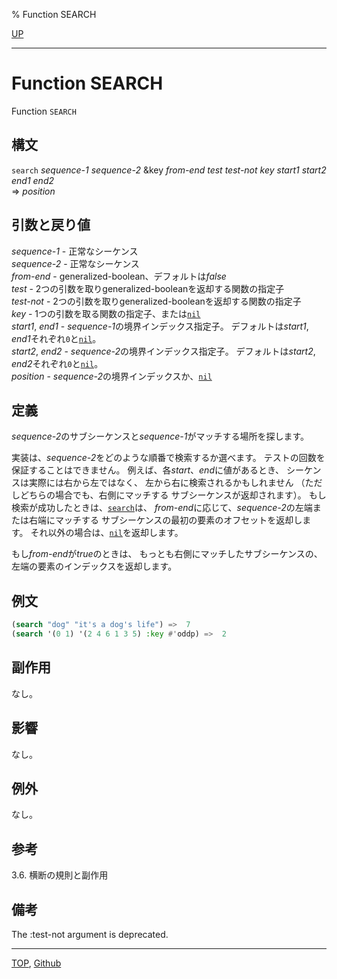 % Function SEARCH

[UP](17.3.html)  

---

# Function SEARCH


Function `SEARCH`


## 構文

`search` *sequence-1* *sequence-2*
 &key *from-end* *test* *test-not* *key* *start1* *start2* *end1* *end2*  
=> *position*


## 引数と戻り値

*sequence-1* - 正常なシーケンス  
*sequence-2* - 正常なシーケンス  
*from-end* - generalized-boolean、デフォルトは*false*  
*test* - 2つの引数を取りgeneralized-booleanを返却する関数の指定子  
*test-not* - 2つの引数を取りgeneralized-booleanを返却する関数の指定子  
*key* - 1つの引数を取る関数の指定子、または[`nil`](5.3.nil-variable.html)  
*start1*, *end1* - *sequence-1*の境界インデックス指定子。
デフォルトは*start1*, *end1*それぞれ`0`と[`nil`](5.3.nil-variable.html)。  
*start2*, *end2* - *sequence-2*の境界インデックス指定子。
デフォルトは*start2*, *end2*それぞれ`0`と[`nil`](5.3.nil-variable.html)。  
*position* - *sequence-2*の境界インデックスか、[`nil`](5.3.nil-variable.html)


## 定義

*sequence-2*のサブシーケンスと*sequence-1*がマッチする場所を探します。

実装は、*sequence-2*をどのような順番で検索するか選べます。
テストの回数を保証することはできません。
例えば、各*start*、*end*に値があるとき、
シーケンスは実際には右から左ではなく、
左から右に検索されるかもしれません
（ただしどちらの場合でも、右側にマッチする
サブシーケンスが返却されます）。
もし検索が成功したときは、[`search`](17.3.search.html)は、
*from-end*に応じて、*sequence-2*の左端または右端にマッチする
サブシーケンスの最初の要素のオフセットを返却します。
それ以外の場合は、[`nil`](5.3.nil-variable.html)を返却します。

もし*from-end*が*true*のときは、
もっとも右側にマッチしたサブシーケンスの、
左端の要素のインデックスを返却します。


## 例文

```lisp
(search "dog" "it's a dog's life") =>  7
(search '(0 1) '(2 4 6 1 3 5) :key #'oddp) =>  2
```


## 副作用

なし。


## 影響

なし。


## 例外

なし。


## 参考

3.6. 横断の規則と副作用


## 備考

The :test-not argument is deprecated.


---
[TOP](index.html),  [Github](https://github.com/nptcl/npt-japanese)

